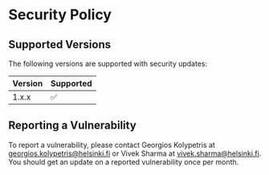 # Security Policy

## Supported Versions
The following versions are supported with security updates:

| Version | Supported          |
| ------- | ------------------ |
| 1.x.x   | :white_check_mark: |

## Reporting a Vulnerability

To report a vulnerability, please contact Georgios Kolypetris at georgios.kolypetris@helsinki.fi or Vivek Sharma at vivek.sharma@helsinki.fi.
You should get an update on a reported vulnerability once per month.
